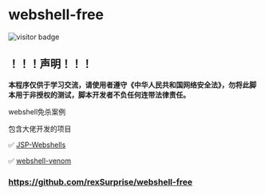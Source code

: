 # webshell-free
![visitor badge](https://visitor-badge.glitch.me/badge?page_id=https://github.com/rexSurprise/webshell-free.git)
## ！！！声明！！！

**本程序仅供于学习交流，请使用者遵守《中华人民共和国网络安全法》，勿将此脚本用于非授权的测试，脚本开发者不负任何连带法律责任。**



webshell免杀案例



包含大佬开发的项目

✅ [JSP-Webshells](https://github.com/threedr3am/JSP-WebShells)

✅ [webshell-venom](https://github.com/yzddmr6/webshell-venom)

### https://github.com/rexSurprise/webshell-free
